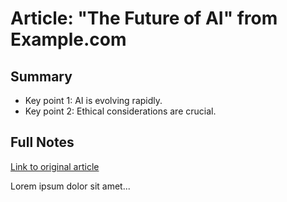 # Article: "The Future of AI" from Example.com

## Summary
- Key point 1: AI is evolving rapidly.
- Key point 2: Ethical considerations are crucial.

## Full Notes
[Link to original article](https://example.com/ai-future)

Lorem ipsum dolor sit amet...
